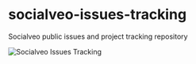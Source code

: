 # socialveo-issues-tracking 

Socialveo public issues and project tracking repository

![Socialveo Issues Tracking](https://socialveo.com/assets/logo/bg_blue.png)
